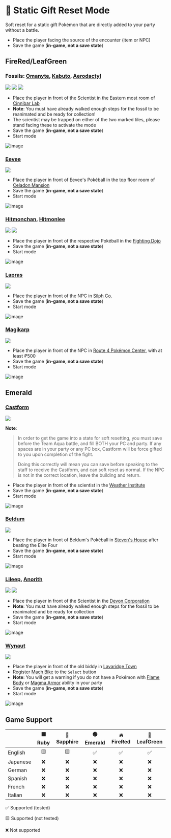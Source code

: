 # 🎁 Static Gift Reset Mode

Soft reset for a static gift Pokémon that are directly added to your party without a battle.

- Place the player facing the source of the encounter (item or NPC)
- Save the game (**in-game, not a save state**)

## FireRed/LeafGreen
### Fossils: [Omanyte](https://bulbapedia.bulbagarden.net/wiki/Omanyte_(Pok%C3%A9mon)), [Kabuto](https://bulbapedia.bulbagarden.net/wiki/Kabuto_(Pok%C3%A9mon)), [Aerodactyl](https://bulbapedia.bulbagarden.net/wiki/Aerodactyl_(Pok%C3%A9mon))

![](../../sprites/pokemon/normal/Omanyte.png)
![](../../sprites/pokemon/normal/Kabuto.png)
![](../../sprites/pokemon/normal/Aerodactyl.png)

- Place the player in front of the Scientist in the Eastern most room of [Cinnibar Lab](https://bulbapedia.bulbagarden.net/wiki/Cinnabar_Island#Cinnabar_Lab)
- **Note**: You must have already walked enough steps for the fossil to be reanimated and be ready for collection!
- The scientist may be trapped on either of the two marked tiles, please stand facing these to activate the mode
- Save the game (**in-game, not a save state**)
- Start mode

![image](../images/gift_frlg_fossils.png)

### [Eevee](https://bulbapedia.bulbagarden.net/wiki/Eevee_(Pok%C3%A9mon))

![](../../sprites/pokemon/normal/Eevee.png)

- Place the player in front of Eevee's Pokéball in the top floor room of [Celadon Mansion](https://bulbapedia.bulbagarden.net/wiki/Celadon_Condominiums)
- Save the game (**in-game, not a save state**)
- Start mode

![image](../images/gift_eevee.png)

### [Hitmonchan](https://bulbapedia.bulbagarden.net/wiki/Hitmonchan_(Pok%C3%A9mon)), [Hitmonlee](https://bulbapedia.bulbagarden.net/wiki/Hitmonlee_(Pok%C3%A9mon))

![](../../sprites/pokemon/normal/Hitmonchan.png)
![](../../sprites/pokemon/normal/Hitmonlee.png)

- Place the player in front of the respective Pokéball  in the [Fighting Dojo](https://bulbapedia.bulbagarden.net/wiki/Fighting_Dojo)
- Save the game (**in-game, not a save state**)
- Start mode

![image](../images/gift_hitmons.png)

### [Lapras](https://bulbapedia.bulbagarden.net/wiki/Lapras_(Pok%C3%A9mon))

![](../../sprites/pokemon/normal/Lapras.png)

- Place the player in front of the NPC in [Silph Co.](https://bulbapedia.bulbagarden.net/wiki/Silph_Co.)
- Save the game (**in-game, not a save state**)
- Start mode

![image](../images/gift_lapras.png)

### [Magikarp](https://bulbapedia.bulbagarden.net/wiki/Magikarp_(Pok%C3%A9mon))

![](../../sprites/pokemon/normal/Magikarp.png)

- Place the player in front of the NPC in [Route 4 Pokémon Center](https://bulbapedia.bulbagarden.net/wiki/Kanto_Route_4), with at least ₽500
- Save the game (**in-game, not a save state**)
- Start mode

![image](../images/gift_magikarp.png)

## Emerald
### [Castform](https://bulbapedia.bulbagarden.net/wiki/Castform_(Pok%C3%A9mon))

![](../../sprites/pokemon/normal/Castform.png)

**Note**:    
> In order to get the game into a state for soft resetting, you must save before the Team Aqua battle, and fill BOTH your PC and party.
> If any spaces are in your party or any PC box, Castform will be force gifted to you upon completion of the fight.
>
> Doing this correctly will mean you can save before speaking to the staff to receive the Castform, and can soft reset as normal.
> If the NPC is not in the correct location, leave the building and return.

- Place the player in front of the scientist in the [Weather Institute](https://bulbapedia.bulbagarden.net/wiki/Weather_Institute)
- Save the game (**in-game, not a save state**)
- Start mode

![image](../images/gift_castform.png)

### [Beldum](https://bulbapedia.bulbagarden.net/wiki/Beldum_(Pok%C3%A9mon))

![](../../sprites/pokemon/normal/Beldum.png)

- Place the player in front of Beldum's Pokéball in [Steven's House](https://bulbapedia.bulbagarden.net/wiki/Mossdeep_City#Steven.27s_house) after beating the Elite Four
- Save the game (**in-game, not a save state**)
- Start mode

![image](../images/gift_beldum.png)

### [Lileep](https://bulbapedia.bulbagarden.net/wiki/Lileep_(Pok%C3%A9mon)), [Anorith](https://bulbapedia.bulbagarden.net/wiki/Anorith_(Pok%C3%A9mon))

![](../../sprites/pokemon/normal/Anorith.png)
![](../../sprites/pokemon/normal/Lileep.png)

- Place the player in front of the Scientist in the [Devon Corporation](https://bulbapedia.bulbagarden.net/wiki/Devon_Corporation)
- **Note**: You must have already walked enough steps for the fossil to be reanimated and be ready for collection
- Save the game (**in-game, not a save state**)
- Start mode

![image](../images/gift_rse_fossils.png)

### [Wynaut](https://bulbapedia.bulbagarden.net/wiki/Wynaut_(Pok%C3%A9mon))

![](../../sprites/pokemon/normal/Wynaut.png)

- Place the player in front of the old biddy in [Lavaridge Town](https://bulbapedia.bulbagarden.net/wiki/Lavaridge_Town)
- Register [Mach Bike](https://bulbapedia.bulbagarden.net/wiki/Mach_Bike) to the `Select` button
- **Note**: You will get a warning if you do not have a Pokémon with [Flame Body](https://bulbapedia.bulbagarden.net/wiki/Flame_Body_(Ability)) or [Magma Armor](https://bulbapedia.bulbagarden.net/wiki/Magma_Armor_(Ability)) ability in your party
- Save the game (**in-game, not a save state**)
- Start mode

![image](../images/gift_wynaut.png)

## Game Support
|          | 🟥 Ruby | 🔷 Sapphire | 🟢 Emerald | 🔥 FireRed | 🌿 LeafGreen |
|:---------|:-------:|:-----------:|:----------:|:----------:|:------------:|
| English  |   🟨    |     🟨      |     ✅      |     ✅      |      ✅       |
| Japanese |    ❌    |      ❌      |     ❌      |     ❌      |      ❌       |
| German   |    ❌    |      ❌      |     ❌      |     ❌      |      ❌       |
| Spanish  |    ❌    |      ❌      |     ❌      |     ❌      |      ❌       |
| French   |    ❌    |      ❌      |     ❌      |     ❌      |      ❌       |
| Italian  |    ❌    |      ❌      |     ❌      |     ❌      |      ❌       |

✅ Supported (tested)

🟨 Supported (not tested)

❌ Not supported
